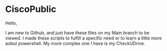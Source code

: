 # CiscoPublic

Hello, 

I am new to Github, and just have these files on my Main branch to be viewed. I made these scripts to fulfill a specific need 
or to learn a little more aobut powershell. My more complex one I have is my CheckUDrive. 

